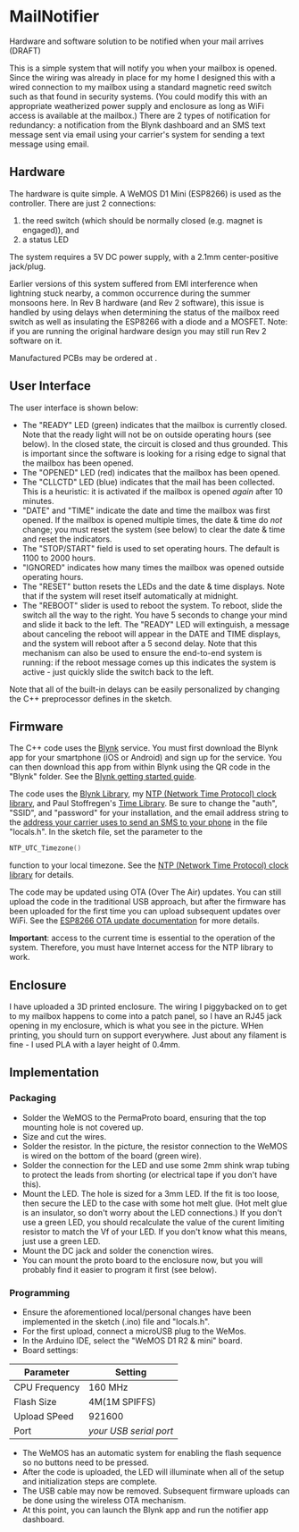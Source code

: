 # MailNotifier
Hardware and software solution to be notified when your mail arrives (DRAFT)

This is a simple system that will notify you when your mailbox is opened.
Since the wiring was already in place for my home
I designed this with a wired connection to my mailbox using a standard magnetic reed switch such as that found in
security systems.
(You could modify this with an appropriate weatherized power supply and enclosure as long as WiFi access is available at the mailbox.)
There are 2 types of notification for redundancy: a notification from the Blynk dashboard and an SMS text message
sent via email using your carrier's system for sending a text message using email.

## Hardware

The hardware is quite simple. 
A WeMOS D1 Mini (ESP8266) is used as the controller. There are just 2 connections:
1. the reed switch (which should be normally closed (e.g. magnet is engaged)), and
1. a status LED

The system requires a 5V DC power supply, with a 2.1mm center-positive jack/plug.

Earlier versions of this system suffered from EMI interference when lightning stuck nearby,
a common occurrence during the summer monsoons here.
In Rev B hardware (and Rev 2 software), this issue is handled by using delays when determining the status of the mailbox reed switch as well as
insulating the ESP8266 with a diode and a MOSFET.
Note: if you are running the original hardware design you may still run Rev 2 software on it.

Manufactured PCBs may be ordered at <ZZZ INSERT URL ZZZ>.

## User Interface

The user interface is shown below:

<ZZZ image ZZZ>

* The "READY" LED (green) indicates that the mailbox is currently closed.
Note that the ready light will not be on outside operating hours (see below).
In the closed state, the circuit is closed and thus grounded.
This is important since the software is looking for a rising edge to signal that the mailbox has been opened.
* The "OPENED" LED (red) indicates that the mailbox has been opened.
* The "CLLCTD" LED (blue) indicates that the mail has been collected.
This is a heuristic: it is activated if the mailbox is opened _again_ after 10 minutes.
* "DATE" and "TIME" indicate the date and time the mailbox was first opened.
If the mailbox is opened multiple times, the date & time do _not_ change;
you must reset the system (see below) to clear the date & time and reset the indicators.
* The "STOP/START" field is used to set operating hours.
The default is 1100 to 2000 hours.
* "IGNORED" indicates how many times the mailbox was opened outside operating hours.
* The "RESET" button resets the LEDs and the date & time displays.
Note that if the system will reset itself automatically at midnight.
* The "REBOOT" slider is used to reboot the system.
To reboot, slide the switch all the way to the right.
You have 5 seconds to change your mind and slide it back to the left.
The "READY" LED will extinguish, a message about canceling the reboot will appear in the DATE and TIME displays,
and the system will reboot after a 5 second delay.
Note that this mechanism can also be used to ensure the end-to-end system is running: if the reboot message comes up
this indicates the system is active - just quickly slide the switch back to the left.

Note that all of the built-in delays can be easily personalized by changing the C++ preprocessor defines in the sketch.

## Firmware

The C++ code uses the [Blynk] service. 
You must first download the Blynk app for your smartphone (iOS or Android) and sign up for the service.
You can then download this app from within Blynk using the QR code in the "Blynk" folder.
See the [Blynk getting started guide].

The code uses the [Blynk Library], my [NTP (Network Time Protocol) clock library], and Paul Stoffregen's [Time Library].
Be sure to change the "auth", "SSID", and "password" for your installation,
and the email address string to the [address your carrier uses to send an SMS to your phone] in the file "locals.h". 
In the sketch file, set the parameter to the

```C++
NTP_UTC_Timezone()
```

function to your local timezone. 
See the [NTP (Network Time Protocol) clock library] for details.

The code may be updated using OTA (Over The Air) updates.
You can still upload the code in the traditional USB approach, but after the firmware has been uploaded for the first time
you can upload subsequent updates over WiFi. 
See the [ESP8266 OTA update documentation] for more details.

__Important__: access to the current time is essential to the operation of the system.
Therefore, you must have Internet access for the NTP library to work. 

## Enclosure

I have uploaded a 3D printed enclosure.
The wiring I piggybacked on to get to my mailbox happens to come into a patch panel,
so I have an RJ45 jack opening in my enclosure, which is what you see in the picture. 
WHen printing, you should turn on support everywhere.
Just about any filament is fine - I used PLA with a layer height of 0.4mm.

## Implementation

### Packaging

* Solder the WeMOS to the PermaProto board, ensuring that the top mounting hole is not covered up.
* Size and cut the wires.
* Solder the resistor. In the picture, the resistor connection to the WeMOS is wired on the bottom of the board (green wire).
* Solder the connection for the LED and use some 2mm shink wrap tubing to protect the leads from shorting
(or electrical tape if you don't have this).
* Mount the LED. The hole is sized for a 3mm LED. If the fit is too loose, then secure the LED to the case with some hot melt glue.
(Hot melt glue is an insulator, so don't worry about the LED connections.)
If you don't use a green LED, you should recalculate the value of the curent limiting resistor to match the Vf of your LED.
If you don't know what this means, just use a green LED.
* Mount the DC jack and solder the conenction wires.
* You can mount the proto board to the enclosure now, but you will probably find it easier to program it first (see below).

### Programming

* Ensure the aforementioned local/personal changes have been implemented in the sketch (.ino) file and "locals.h".
* For the first upload, connect a microUSB plug to the WeMos.
* In the Arduino IDE, select the "WeMOS D1 R2 & mini" board.
* Board settings:

|Parameter|Setting|
|---|---|
|CPU Frequency|160 MHz|
|Flash Size|4M(1M SPIFFS)|
|Upload SPeed|921600|
|Port|_your USB serial port_|

* The WeMOS has an automatic system for enabling the flash sequence so no buttons need to be pressed.
* After the code is uploaded, the LED will illuminate when all of the setup and initialization steps are complete.
* The USB cable may now be removed.
Subsequent firmware uploads can be done using the wireless OTA mechanism.
* At this point, you can launch the Blynk app and run the notifier app dashboard.



[Blynk]: http://www.blynk.cc/
[Blynk Library]: http://www.blynk.cc/getting-started/
[Blynk getting started guide]: http://www.blynk.cc/getting-started/
[NTP (Network Time Protocol) clock library]: https://github.com/Rom3oDelta7/NTP-RTC
[Time Library]: http://www.pjrc.com/teensy/td_libs_Time.html
[ESP8266 OTA update documentation]: http://esp8266.github.io/Arduino/versions/2.3.0/doc/ota_updates/readme.html
[address your carrier uses to send an SMS to your phone]: http://www.digitaltrends.com/mobile/how-to-send-e-mail-to-sms-text/


